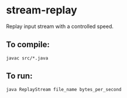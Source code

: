 stream-replay
=============

Replay input stream with a controlled speed.


## To compile:

```
javac src/*.java
```

## To run:

```
java ReplayStream file_name bytes_per_second
```

